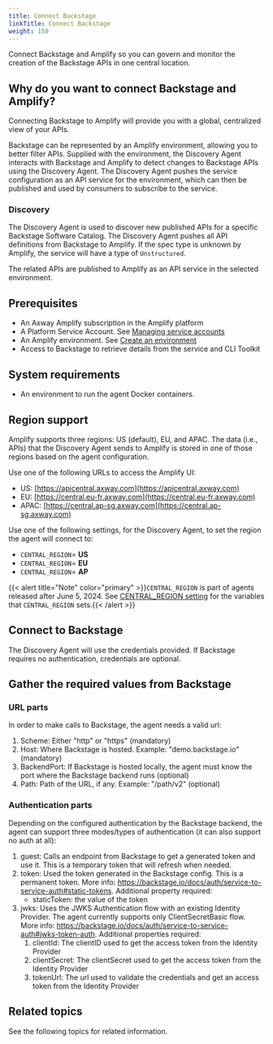 ```yaml
---
title: Connect Backstage
linkTitle: Connect Backstage
weight: 150
---
```

Connect Backstage and Amplify so you can govern and monitor the creation of the Backstage APIs in one central location.

## Why do you want to connect Backstage and Amplify?

Connecting Backstage to Amplify will provide you with a global, centralized view of your APIs.

Backstage can be represented by an Amplify environment, allowing you to better filter APIs. Supplied with the environment, the Discovery Agent interacts with Backstage and Amplify to detect changes to Backstage APIs using the Discovery Agent. The Discovery Agent pushes the service configuration as an API service for the environment, which can then be published and used by consumers to subscribe to the service.

### Discovery

The Discovery Agent is used to discover new published APIs for a specific Backstage Software Catalog. The Discovery Agent pushes all API definitions from Backstage to Amplify. If the spec type is unknown by Amplify, the service will have a type of `Unstructured`.

The related APIs are published to Amplify as an API service in the selected environment.

## Prerequisites

* An Axway Amplify subscription in the Amplify platform
* A Platform Service Account. See [Managing service accounts](https://docs.axway.com/bundle/platform-management/page/docs/management_guide/organizations/managing_organizations/index.html/#managing-service-accounts)
* An Amplify environment. See [Create an environment](/docs/integrate_with_central/cli_central/cli_environments/)
* Access to Backstage to retrieve details from the service and CLI Toolkit

## System requirements

* An environment to run the agent Docker containers.

## Region support

Amplify supports three regions: US (default), EU, and APAC. The data (i.e., APIs) that the Discovery Agent sends to Amplify is stored in one of those regions based on the agent configuration.

Use one of the following URLs to access the Amplify UI:

* US: [https://apicentral.axway.com](https://apicentral.axway.com)
* EU: [https://central.eu-fr.axway.com](https://central.eu-fr.axway.com)
* APAC: [https://central.ap-sg.axway.com](https://central.ap-sg.axway.com)

Use one of the following settings, for the Discovery Agent, to set the region the agent will connect to:

* `CENTRAL_REGION`= **US**
* `CENTRAL_REGION`= **EU**
* `CENTRAL_REGION`= **AP**

{{< alert title="Note" color="primary" >}}`CENTRAL_REGION` is part of agents released after June 5, 2024. See [CENTRAL_REGION setting](/docs/connect_manage_environ/connected_agent_common_reference/network_traffic/#central_region-setting) for the variables that `CENTRAL_REGION` sets.{{< /alert >}}

## Connect to Backstage

The Discovery Agent will use the credentials provided. If Backstage requires no authentication, credentials are optional.

## Gather the required values from Backstage

### URL parts

In order to make calls to Backstage, the agent needs a valid url:

1. Scheme: Either "http" or "https" (mandatory)
2. Host: Where Backstage is hosted. Example: "demo.backstage.io" (mandatory)
3. BackendPort: If Backstage is hosted locally, the agent must know the port where the Backstage backend runs (optional)
4. Path: Path of the URL, if any. Example: "/path/v2" (optional)

### Authentication parts

Depending on the configured authentication by the Backstage backend, the agent can support three modes/types of authentication (it can also support no auth at all):

1. guest: Calls an endpoint from Backstage to get a generated token and use it. This is a temporary token that will refresh when needed.
2. token: Used the token generated in the Backstage config. This is a permanent token. More info: <https://backstage.io/docs/auth/service-to-service-auth#static-tokens>. Additional property required:
   * staticToken: the value of the token
3. jwks: Uses the JWKS Authentication flow with an existing Identity Provider. The agent currently supports only ClientSecretBasic flow. More info: <https://backstage.io/docs/auth/service-to-service-auth#jwks-token-auth>. Additional properties required:
   1. clientId: The clientID used to get the access token from the Identity Provider
   2. clientSecret: The clientSecret used to get the access token from the Identity Provider
   3. tokenUrl: The url used to validate the credentials and get an access token from the Identity Provider

## Related topics

See the following topics for related information.
